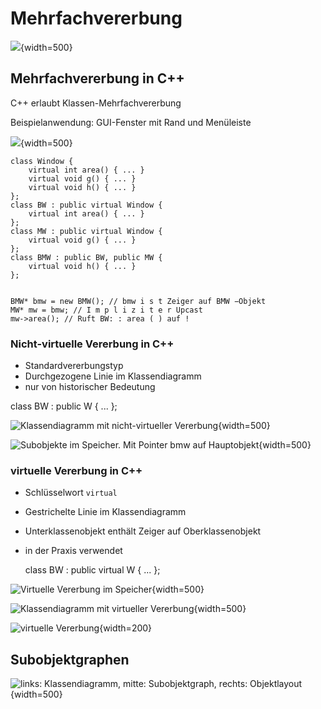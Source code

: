 

# Mehrfachvererbung

![](assets/markdown-img-paste-20170923193841785.png){width=500}

## Mehrfachvererbung in C++

C++ erlaubt Klassen-Mehrfachvererbung

Beispielanwendung: GUI-Fenster mit Rand und Menüleiste

![](assets/markdown-img-paste-20170923193812170.png){width=500}


	class Window {
		virtual int area() { ... }
		virtual void g() { ... }
		virtual void h() { ... }
	};
	class BW : public virtual Window {
		virtual int area() { ... }
	};
	class MW : public virtual Window {
		virtual void g() { ... }
	};
	class BMW : public BW, public MW {
		virtual void h() { ... }
	};


	BMW* bmw = new BMW(); // bmw i s t Zeiger auf BMW −Objekt
	MW* mw = bmw; // I m p l i z i t e r Upcast
	mw->area(); // Ruft BW: : area ( ) auf !

### Nicht-virtuelle Vererbung in C++

* Standardvererbungstyp
* Durchgezogene Linie im Klassendiagramm
* nur von historischer Bedeutung

class BW : public W { ... };

![Klassendiagramm mit nicht-virtueller Vererbung](assets/markdown-img-paste-20170923194859283.png){width=500}

![Subobjekte im Speicher. Mit Pointer `bmw` auf Hauptobjekt ](assets/markdown-img-paste-20170923194449338.png){width=500}


### virtuelle Vererbung in C++

* Schlüsselwort `virtual`
* Gestrichelte Linie im Klassendiagramm
* Unterklassenobjekt enthält Zeiger auf Oberklassenobjekt
* in der Praxis verwendet

	class BW : public virtual W { ... };

![Virtuelle Vererbung im Speicher](assets/markdown-img-paste-2017092319471080.png){width=500}

![Klassendiagramm mit virtueller Vererbung](assets/markdown-img-paste-20170923194728155.png){width=500}

![virtuelle Vererbung](assets/markdown-img-paste-20170923194216745.png){width=200}


## Subobjektgraphen

![links: Klassendiagramm, mitte: Subobjektgraph, rechts: Objektlayout ](assets/markdown-img-paste-20170923195314298.png){width=500}
